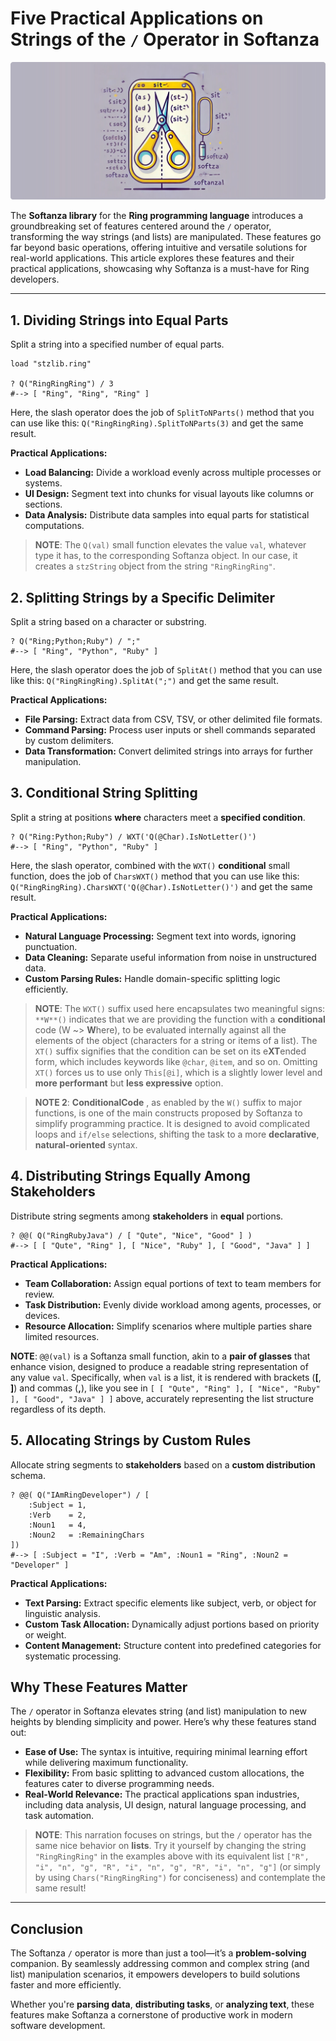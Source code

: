 # Five Practical Applications on Strings of the `/` Operator in Softanza
![Softanza Lists-in-Strings, by Microsoft Image Create AI](../images/stzstring-slah-operator.jpg)

The **Softanza library** for the **Ring programming language** introduces a groundbreaking set of features centered around the `/` operator, transforming the way strings (and lists) are manipulated. These features go far beyond basic operations, offering intuitive and versatile solutions for real-world applications. This article explores these features and their practical applications, showcasing why Softanza is a must-have for Ring developers.

---

## 1. Dividing Strings into Equal Parts

Split a string into a specified number of equal parts.

```ring
load "stzlib.ring"

? Q("RingRingRing") / 3
#--> [ "Ring", "Ring", "Ring" ]
```

Here, the slash operator does the job of `SplitToNParts()` method that you can use like this: `Q("RingRingRing).SplitToNParts(3)` and get the same result.

**Practical Applications:**
- **Load Balancing:** Divide a workload evenly across multiple processes or systems.  
- **UI Design:** Segment text into chunks for visual layouts like columns or sections.  
- **Data Analysis:** Distribute data samples into equal parts for statistical computations.

>**NOTE**: The `Q(val)` small function elevates the value `val`, whatever type it has, to the corresponding Softanza object. In our case, it creates a `stzString` object from the string `"RingRingRing"`.

## 2. Splitting Strings by a Specific Delimiter

Split a string based on a character or substring.

```ring
? Q("Ring;Python;Ruby") / ";"
#--> [ "Ring", "Python", "Ruby" ]
```

Here, the slash operator does the job of `SplitAt()` method that you can use like this: `Q("RingRingRing).SplitAt(";")` and get the same result.

**Practical Applications:**
- **File Parsing:** Extract data from CSV, TSV, or other delimited file formats.  
- **Command Parsing:** Process user inputs or shell commands separated by custom delimiters.  
- **Data Transformation:** Convert delimited strings into arrays for further manipulation.


## 3. Conditional String Splitting

Split a string at positions **where** characters meet a **specified condition**.

```ring
? Q("Ring:Python;Ruby") / WXT('Q(@Char).IsNotLetter()')
#--> [ "Ring", "Python", "Ruby" ]
```

Here, the slash operator, combined with the `WXT()` **conditional** small function, does the job of `CharsWXT()` method that you can use like this: `Q("RingRingRing).CharsWXT('Q(@Char).IsNotLetter()')` and get the same result.

**Practical Applications:**
- **Natural Language Processing:** Segment text into words, ignoring punctuation.  
- **Data Cleaning:** Separate useful information from noise in unstructured data.  
- **Custom Parsing Rules:** Handle domain-specific splitting logic efficiently.

>**NOTE**: The `WXT()` suffix used here encapsulates two meaningful signs: `**W**()` indicates that we are providing the function with a **conditional** code (W ~> **W**here), to be evaluated internally against all the elements of the object (characters for a string or items of a list). The `XT()` suffix signifies that the condition can be set on its e**XT**ended form, which includes keywords like `@char`, `@item`, and so on. Omitting `XT()` forces us to use only `This[@i]`, which is a slightly lower level and **more performant** but **less expressive** option.

>**NOTE 2**: **ConditionalCode** , as enabled by the `W()` suffix to major functions, is one of the main constructs proposed by Softanza to simplify programming practice. It is designed to avoid complicated loops and `if/else` selections, shifting the task to a more **declarative**, **natural-oriented** syntax.


## 4. Distributing Strings Equally Among Stakeholders

Distribute string segments among **stakeholders** in **equal** portions.

```ring
? @@( Q("RingRubyJava") / [ "Qute", "Nice", "Good" ] )
#--> [ [ "Qute", "Ring" ], [ "Nice", "Ruby" ], [ "Good", "Java" ] ]
```

**Practical Applications:**
- **Team Collaboration:** Assign equal portions of text to team members for review.  
- **Task Distribution:** Evenly divide workload among agents, processes, or devices.  
- **Resource Allocation:** Simplify scenarios where multiple parties share limited resources.

**NOTE**: `@@(val)` is a Softanza small function, akin to a **pair of glasses** that enhance vision, designed to produce a readable string representation of any value `val`. Specifically, when `val` is a list, it is rendered with brackets (**[**, **]**) and commas (**,**), like you see in `[ [ "Qute", "Ring" ], [ "Nice", "Ruby" ], [ "Good", "Java" ] ]` above, accurately representing the list structure regardless of its depth.


## 5. Allocating Strings by Custom Rules

Allocate string segments to **stakeholders** based on a **custom distribution** schema.

```ring
? @@( Q("IAmRingDeveloper") / [
    :Subject = 1,
    :Verb    = 2,
    :Noun1   = 4,
    :Noun2   = :RemainingChars
])
#--> [ :Subject = "I", :Verb = "Am", :Noun1 = "Ring", :Noun2 = "Developer" ]
```

**Practical Applications:**
- **Text Parsing:** Extract specific elements like subject, verb, or object for linguistic analysis.  
- **Custom Task Allocation:** Dynamically adjust portions based on priority or weight.  
- **Content Management:** Structure content into predefined categories for systematic processing.


## Why These Features Matter

The `/` operator in Softanza elevates string (and list) manipulation to new heights by blending simplicity and power. Here’s why these features stand out:

- **Ease of Use:** The syntax is intuitive, requiring minimal learning effort while delivering maximum functionality.
- **Flexibility:** From basic splitting to advanced custom allocations, the features cater to diverse programming needs.  
- **Real-World Relevance:** The practical applications span industries, including data analysis, UI design, natural language processing, and task automation.

>**NOTE**: This narration focuses on strings, but the `/` operator has the same nice behavior on **lists**. Try it yourself by changing the string `"RingRingRing"` in the examples above with its equivalent list `["R", "i", "n", "g", "R", "i", "n", "g", "R", "i", "n", "g"]` (or simply by using `Chars("RingRingRing")` for conciseness) and contemplate the same result!

---

## Conclusion

The Softanza `/` operator is more than just a tool—it’s a **problem-solving** companion. By seamlessly addressing common and complex string (and list) manipulation scenarios, it empowers developers to build solutions faster and more efficiently.

Whether you're **parsing data**, **distributing tasks**, or **analyzing text**, these features make Softanza a cornerstone of productive work in modern software development.